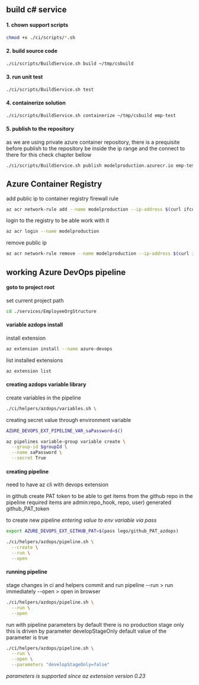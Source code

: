 ## build c# service

#### 1. chown support scripts
```bash
chmod +x ./ci/scripts/*.sh
```

#### 2. build source code
```bash
./ci/scripts/BuildService.sh build ~/tmp/csbuild
```

#### 3. run unit test
```bash
./ci/scripts/BuildService.sh test
```

#### 4. containerize solution
```bash
./ci/scripts/BuildService.sh containerize ~/tmp/csbuild emp-test
```

#### 5. publish to the repository
as we are using private azure container repository,
there is a prequisite before publish to the repository be inside the ip range and the connect to there for this check chapter bellow

```bash
./ci/scripts/BuildService.sh publish modelproduction.azurecr.io emp-test
```

## Azure Container Registry
add public ip to container registry firewall rule
```bash
az acr network-rule add --name modelproduction --ip-address $(curl ifconfig.me)
```

login to the registry to be able work with it
```bash
az acr login --name modelproduction
```

remove public ip
```bash
az acr network-rule remove --name modelproduction --ip-address $(curl ifconfig.me)
```

## working Azure DevOps pipeline
#### goto to project root
set current project path
```bash
cd ./services/EmployeeOrgStructure
```



#### variable azdops install
install extension
```bash
az extension install --name azure-devops
```

list installed extensions
```bash
az extension list
```

#### creating azdops variable library
create variables in the pipeline
```bash
./ci/helpers/azdops/variables.sh \
```

creating secret value through environment variable
```bash
AZURE_DEVOPS_EXT_PIPELINE_VAR_saPassword=$()

az pipelines variable-group variable create \
  --group-id $groupId \
  --name saPassword \
  --secret True
```

#### creating pipeline
need to have az cli with devops extension

in github create PAT token to be able to get items from the github repo in the pipeline
required items are admin:repo_hook, repo, user)
generated github_PAT_token

to create new pipeline
*entering value to env variable via pass*
```bash
export AZURE_DEVOPS_EXT_GITHUB_PAT=$(pass lego/github_PAT_azdops)

./ci/helpers/azdops/pipeline.sh \
  --create \
  --run \
  --open
```

#### running pipeline
stage changes in ci and helpers commit and run pipeline
--run > run immediately
--open > open in browser

```bash
./ci/helpers/azdops/pipeline.sh \
  --run \
  --open
```

run with pipeline parameters
by default there is no production stage only
this is driven by parameter developStageOnly
default value of the parameter is true
```bash
./ci/helpers/azdops/pipeline.sh \
  --run \
  --open \
  --parameters "developStageOnly=false"
```
*parameters is supported since az extension version 0.23*
